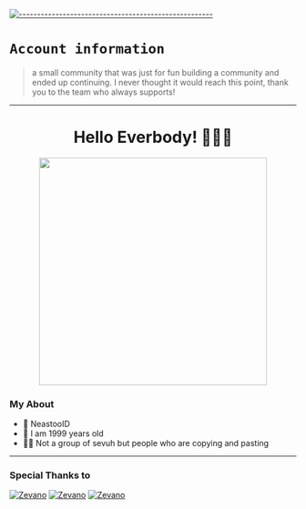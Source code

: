 [![-----------------------------------------------------](https://raw.githubusercontent.com/andreasbm/readme/master/assets/lines/colored.png)](#table-of-contents)

# `Account information`
> a small community that was just for fun building a community and ended up continuing. I never thought it would reach this point, thank you to the team who always supports!

---------

<h1 align="center">Hello Everbody! 🗿👌🏻</h1>
<p align="center">
  <img src="https://media.tenor.com/609sc-UxciwAAAAC/dancing-oshi-no-ko.gif" height=400 />
</p>

### My About
- 👤 NeastooID
- 💌 I am 1999 years old 
- 👨‍💻 Not a group of sevuh but people who are copying and pasting 

------

### Special Thanks to

[![Zevano](https://github.com/zevanoo.png?size=100)](https://github.com/zevanoo)
[![Zevano](https://github.com/NpnpicyAvailable.png?size=100)](https://github.com/NpnpicyAvailable)
[![Zevano](https://github.com/glospotnew.png?size=100)](https://github.com/glospotnew)
